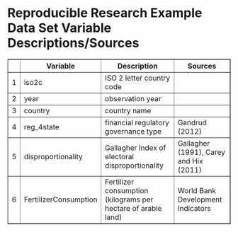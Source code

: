 # Reproducible Research Example Data Set Variable Descriptions/Sources 
 <!-- html table generated in R 2.15.2 by xtable 1.7-0 package -->
<!-- Mon Jan  7 16:08:52 2013 -->
<TABLE border=1>
<TR> <TH>  </TH> <TH> Variable </TH> <TH> Description </TH> <TH> Sources </TH>  </TR>
  <TR> <TD align="right"> 1 </TD> <TD> iso2c </TD> <TD> ISO 2 letter country code </TD> <TD>  </TD> </TR>
  <TR> <TD align="right"> 2 </TD> <TD> year </TD> <TD> observation year </TD> <TD>  </TD> </TR>
  <TR> <TD align="right"> 3 </TD> <TD> country </TD> <TD> country name </TD> <TD>  </TD> </TR>
  <TR> <TD align="right"> 4 </TD> <TD> reg_4state </TD> <TD> financial regulatory governance type </TD> <TD> Gandrud (2012) </TD> </TR>
  <TR> <TD align="right"> 5 </TD> <TD> disproportionality </TD> <TD> Gallagher Index of electoral disproportionality </TD> <TD> Gallagher (1991), Carey and Hix (2011) </TD> </TR>
  <TR> <TD align="right"> 6 </TD> <TD> FertilizerConsumption </TD> <TD> Fertilizer consumption (kilograms per hectare of arable land) </TD> <TD> World Bank Development Indicators </TD> </TR>
   </TABLE>
